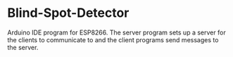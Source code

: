 # Blind-Spot-Detector
Arduino IDE program for ESP8266. The server program sets up a server for the clients to communicate to and the client programs send messages to the server.
